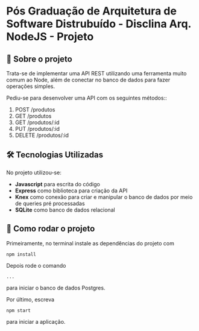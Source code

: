 # Pós Graduação de Arquitetura de Software Distrubuído - Disclina Arq. NodeJS - Projeto

## 🎯 Sobre o projeto

Trata-se de implementar uma API REST utilizando uma ferramenta muito comum ao Node, além de conectar no banco de dados para fazer operações simples.

Pediu-se para desenvolver uma API com os seguintes métodos::

1. POST /produtos
2. GET /produtos
3. GET /produtos/:id
4. PUT /produtos/:id
5. DELETE /produtos/:id

## 🛠 Tecnologias Utilizadas

No projeto utilizou-se:

- **Javascript** para escrita do código
- **Express** como biblioteca para criação da API
- **Knex** como conexão para criar e manipular o banco de dados por meio de queries pré processadas
- **SQLite** como banco de dados relacional

## 🧠 Como rodar o projeto

Primeiramente, no terminal instale as dependências do projeto com

```
npm install
```

Depois rode o comando

```
...
```

para iniciar o banco de dados Postgres.

Por último, escreva

```
npm start
```

para iniciar a aplicação.
